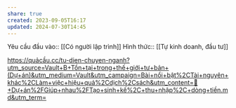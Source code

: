 ```yaml
---
share: true
created: 2023-09-05T16:17
updated: 2024-07-30T14:45
---
```

Yêu cầu đầu vào:: [[Có người lập trình]]
Hình thức:: [[Tự kinh doanh, đầu tư]]

https://quảcầu.cc/tu-dien-chuyen-nganh?utm_source=Vault+B+Tồn+tại+trong+thế+giới+tư+bản+(Dự+án)&utm_medium=Vault&utm_campaign=Bài+nổi+bật%2CTài+nguyên+khác%2CLàm+việc+hiệu+quả%2Cdịch%2Csách&utm_content=📐+Dự+án%2FGiúp+nhau%2FTạo+sinh+kế%2C+thu+nhập%2C+dòng+tiền.md&utm_term=
